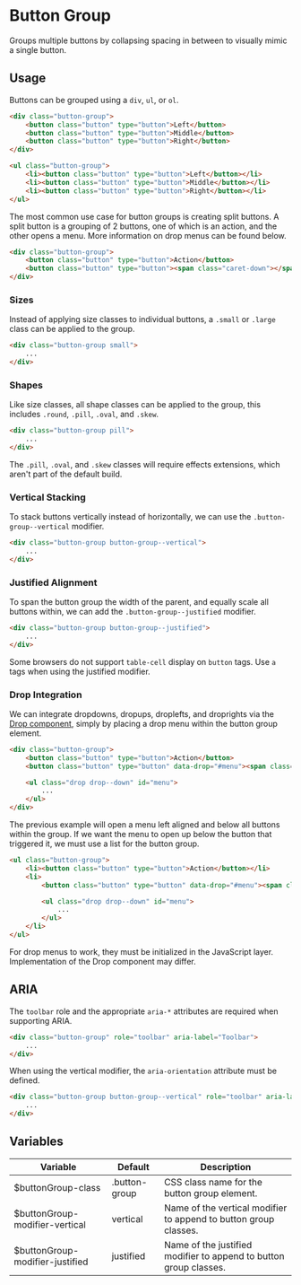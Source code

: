 # Button Group #

Groups multiple buttons by collapsing spacing in between to visually mimic a single button.

## Usage ##

Buttons can be grouped using a `div`, `ul`, or `ol`.

```html
<div class="button-group">
    <button class="button" type="button">Left</button>
    <button class="button" type="button">Middle</button>
    <button class="button" type="button">Right</button>
</div>

<ul class="button-group">
    <li><button class="button" type="button">Left</button></li>
    <li><button class="button" type="button">Middle</button></li>
    <li><button class="button" type="button">Right</button></li>
</ul>
```

The most common use case for button groups is creating split buttons.
A split button is a grouping of 2 buttons, one of which is an action, and the other opens a menu.
More information on drop menus can be found below.

```html
<div class="button-group">
    <button class="button" type="button">Action</button>
    <button class="button" type="button"><span class="caret-down"></span></button>
</div>
```

### Sizes ###

Instead of applying size classes to individual buttons, a `.small` or `.large` class can be applied to the group.

```html
<div class="button-group small">
    ...
</div>
```

### Shapes ###

Like size classes, all shape classes can be applied to the group, this includes `.round`, `.pill`, `.oval`, and `.skew`.

```html
<div class="button-group pill">
    ...
</div>
```

<div class="notice is-warning">
    The <code>.pill</code>, <code>.oval</code>, and <code>.skew</code> classes will require
    effects extensions, which aren't part of the default build.
</div>

### Vertical Stacking ###

To stack buttons vertically instead of horizontally, we can use the `.button-group--vertical` modifier.

```html
<div class="button-group button-group--vertical">
    ...
</div>
```

### Justified Alignment ###

To span the button group the width of the parent, and equally scale all buttons within,
we can add the `.button-group--justified` modifier.

```html
<div class="button-group button-group--justified">
    ...
</div>
```

<div class="notice is-warning">
    Some browsers do not support <code>table-cell</code> display on <code>button</code> tags.
    Use <code>a</code> tags when using the justified modifier.
</div>

### Drop Integration ###

We can integrate dropdowns, dropups, droplefts, and droprights via the [Drop component](drop.md),
simply by placing a drop menu within the button group element.

```html
<div class="button-group">
    <button class="button" type="button">Action</button>
    <button class="button" type="button" data-drop="#menu"><span class="caret-down"></span></button>

    <ul class="drop drop--down" id="menu">
        ...
    </ul>
</div>
```

The previous example will open a menu left aligned and below all buttons within the group.
If we want the menu to open up below the button that triggered it, we must use a list for the button group.

```html
<ul class="button-group">
    <li><button class="button" type="button">Action</button></li>
    <li>
        <button class="button" type="button" data-drop="#menu"><span class="caret-down"></span></button>

        <ul class="drop drop--down" id="menu">
            ...
        </ul>
    </li>
</ul>
```

<div class="notice is-info">
    For drop menus to work, they must be initialized in the JavaScript layer.
    Implementation of the Drop component may differ.
</div>

## ARIA ##

The `toolbar` role and the appropriate `aria-*` attributes are required when supporting ARIA.

```html
<div class="button-group" role="toolbar" aria-label="Toolbar">
    ...
</div>
```

When using the vertical modifier, the `aria-orientation` attribute must be defined.

```html
<div class="button-group button-group--vertical" role="toolbar" aria-label="Toolbar" aria-orientation="vertical">
    ...
</div>
```

## Variables ##

<table class="table is-striped data-table">
    <thead>
        <tr>
            <th>Variable</th>
            <th>Default</th>
            <th>Description</th>
        </tr>
    </thead>
    <tbody>
        <tr>
            <td>$buttonGroup-class</td>
            <td>.button-group</td>
            <td>CSS class name for the button group element.</td>
        </tr>
        <tr>
            <td>$buttonGroup-modifier-vertical</td>
            <td>vertical</td>
            <td>Name of the vertical modifier to append to button group classes.</td>
        </tr>
        <tr>
            <td>$buttonGroup-modifier-justified</td>
            <td>justified</td>
            <td>Name of the justified modifier to append to button group classes.</td>
        </tr>
    </tbody>
</table>
